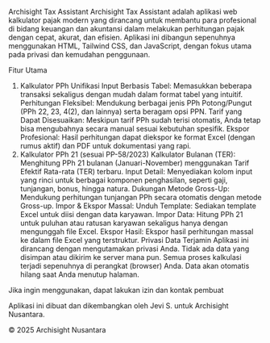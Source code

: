 Archisight Tax Assistant
Archisight Tax Assistant adalah aplikasi web kalkulator pajak modern yang dirancang untuk membantu para profesional di bidang keuangan dan akuntansi dalam melakukan perhitungan pajak dengan cepat, akurat, dan efisien. Aplikasi ini dibangun sepenuhnya menggunakan HTML, Tailwind CSS, dan JavaScript, dengan fokus utama pada privasi dan kemudahan penggunaan.

Fitur Utama
1. Kalkulator PPh Unifikasi
Input Berbasis Tabel: Memasukkan beberapa transaksi sekaligus dengan mudah dalam format tabel yang intuitif.
Perhitungan Fleksibel: Mendukung berbagai jenis PPh Potong/Pungut (PPh 22, 23, 4(2), dan lainnya) serta beragam opsi PPN.
Tarif yang Dapat Disesuaikan: Meskipun tarif PPh sudah terisi otomatis, Anda tetap bisa mengubahnya secara manual sesuai kebutuhan spesifik.
Ekspor Profesional: Hasil perhitungan dapat diekspor ke format Excel (dengan rumus aktif) dan PDF untuk dokumentasi yang rapi.
2. Kalkulator PPh 21 (sesuai PP-58/2023)
Kalkulator Bulanan (TER): Menghitung PPh 21 bulanan (Januari-November) menggunakan Tarif Efektif Rata-rata (TER) terbaru.
Input Detail: Menyediakan kolom input yang rinci untuk berbagai komponen penghasilan, seperti gaji, tunjangan, bonus, hingga natura.
Dukungan Metode Gross-Up: Mendukung perhitungan tunjangan PPh secara otomatis dengan metode Gross-up.
Impor & Ekspor Massal:
Unduh Template: Sediakan template Excel untuk diisi dengan data karyawan.
Impor Data: Hitung PPh 21 untuk puluhan atau ratusan karyawan sekaligus hanya dengan mengunggah file Excel.
Ekspor Hasil: Ekspor hasil perhitungan massal ke dalam file Excel yang terstruktur.
Privasi Data Terjamin
Aplikasi ini dirancang dengan mengutamakan privasi Anda. Tidak ada data yang disimpan atau dikirim ke server mana pun. Semua proses kalkulasi terjadi sepenuhnya di perangkat (browser) Anda. Data akan otomatis hilang saat Anda menutup halaman.

Jika ingin menggunakan, dapat lakukan izin dan kontak pembuat

Aplikasi ini dibuat dan dikembangkan oleh Jevi S. untuk Archisight Nusantara.

© 2025 Archisight Nusantara
